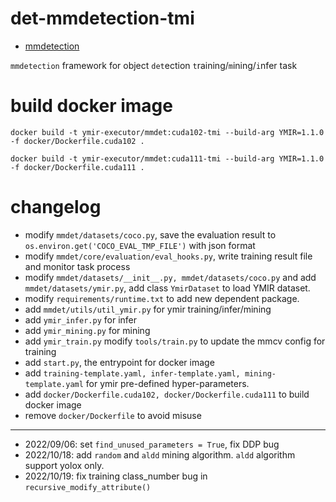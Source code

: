 # det-mmdetection-tmi

- [mmdetection](./README_mmdet.md)

`mmdetection` framework for object `det`ection `t`raining/`m`ining/`i`nfer task

# build docker image

```
docker build -t ymir-executor/mmdet:cuda102-tmi --build-arg YMIR=1.1.0 -f docker/Dockerfile.cuda102 .

docker build -t ymir-executor/mmdet:cuda111-tmi --build-arg YMIR=1.1.0 -f docker/Dockerfile.cuda111 .
```


# changelog
- modify `mmdet/datasets/coco.py`, save the evaluation result to `os.environ.get('COCO_EVAL_TMP_FILE')` with json format
- modify `mmdet/core/evaluation/eval_hooks.py`, write training result file and monitor task process
- modify `mmdet/datasets/__init__.py, mmdet/datasets/coco.py` and add `mmdet/datasets/ymir.py`, add class `YmirDataset` to load YMIR dataset.
- modify `requirements/runtime.txt` to add new dependent package.
- add `mmdet/utils/util_ymir.py` for ymir training/infer/mining
- add `ymir_infer.py` for infer
- add `ymir_mining.py` for mining
- add `ymir_train.py` modify `tools/train.py` to update the mmcv config for training
- add `start.py`, the entrypoint for docker image
- add `training-template.yaml, infer-template.yaml, mining-template.yaml` for ymir pre-defined hyper-parameters.
- add `docker/Dockerfile.cuda102, docker/Dockerfile.cuda111` to build docker image
- remove `docker/Dockerfile` to avoid misuse

---

- 2022/09/06: set `find_unused_parameters = True`, fix DDP bug
- 2022/10/18: add `random` and `aldd` mining algorithm. `aldd` algorithm support yolox only.
- 2022/10/19: fix training class_number bug in `recursive_modify_attribute()`
